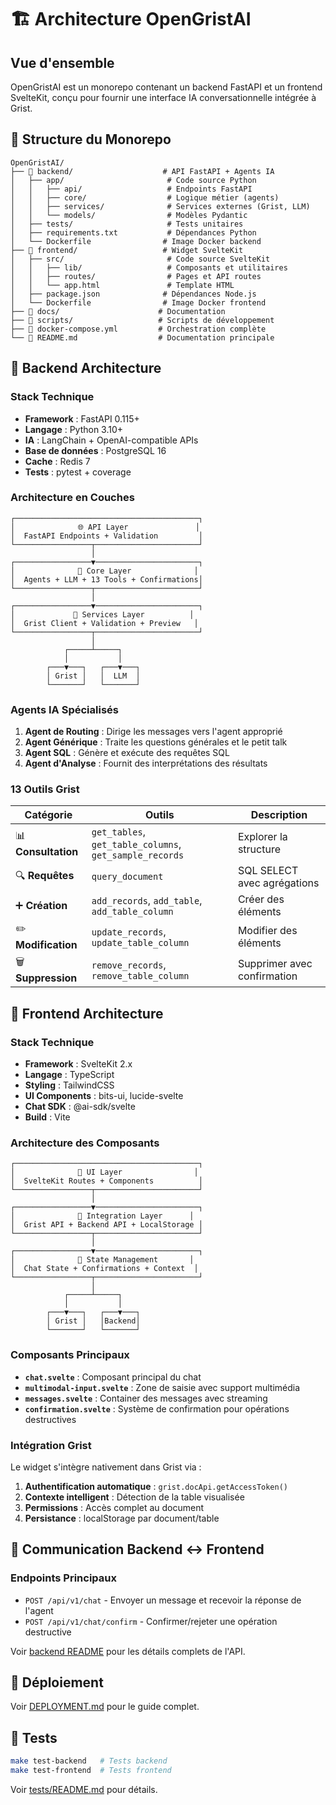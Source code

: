 # 🏗️ Architecture OpenGristAI

## Vue d'ensemble

OpenGristAI est un monorepo contenant un backend FastAPI et un frontend SvelteKit, conçu pour fournir une interface IA conversationnelle intégrée à Grist.

## 📁 Structure du Monorepo

```
OpenGristAI/
├── 📁 backend/                    # API FastAPI + Agents IA
│   ├── app/                       # Code source Python
│   │   ├── api/                   # Endpoints FastAPI
│   │   ├── core/                  # Logique métier (agents)
│   │   ├── services/              # Services externes (Grist, LLM)
│   │   └── models/                # Modèles Pydantic
│   ├── tests/                     # Tests unitaires
│   ├── requirements.txt           # Dépendances Python
│   └── Dockerfile                # Image Docker backend
├── 📁 frontend/                   # Widget SvelteKit
│   ├── src/                       # Code source SvelteKit
│   │   ├── lib/                   # Composants et utilitaires
│   │   ├── routes/                # Pages et API routes
│   │   └── app.html               # Template HTML
│   ├── package.json              # Dépendances Node.js
│   └── Dockerfile                # Image Docker frontend
├── 📁 docs/                      # Documentation
├── 📁 scripts/                   # Scripts de développement
├── 📄 docker-compose.yml         # Orchestration complète
└── 📄 README.md                  # Documentation principale
```

## 🔧 Backend Architecture

### Stack Technique
- **Framework** : FastAPI 0.115+
- **Langage** : Python 3.10+
- **IA** : LangChain + OpenAI-compatible APIs
- **Base de données** : PostgreSQL 16
- **Cache** : Redis 7
- **Tests** : pytest + coverage

### Architecture en Couches

```
┌─────────────────────────────────────────┐
│              🌐 API Layer               │
│  FastAPI Endpoints + Validation         │
└─────────────────┬───────────────────────┘
                  │
┌─────────────────▼───────────────────────┐
│              🧠 Core Layer              │
│  Agents + LLM + 13 Tools + Confirmations│
└─────────────────┬───────────────────────┘
                  │
┌─────────────────▼───────────────────────┐
│             🔌 Services Layer          │
│  Grist Client + Validation + Preview   │
└─────────────────┬───────────────────────┘
                  │
            ┌─────┴─────┐
            │           │
        ┌───▼───┐   ┌───▼───┐
        │ Grist │   │  LLM  │
        └───────┘   └───────┘
```

### Agents IA Spécialisés

1. **Agent de Routing** : Dirige les messages vers l'agent approprié
2. **Agent Générique** : Traite les questions générales et le petit talk
3. **Agent SQL** : Génère et exécute des requêtes SQL
4. **Agent d'Analyse** : Fournit des interprétations des résultats

### 13 Outils Grist

| Catégorie | Outils | Description |
|-----------|--------|-------------|
| 📊 **Consultation** | `get_tables`, `get_table_columns`, `get_sample_records` | Explorer la structure |
| 🔍 **Requêtes** | `query_document` | SQL SELECT avec agrégations |
| ➕ **Création** | `add_records`, `add_table`, `add_table_column` | Créer des éléments |
| ✏️ **Modification** | `update_records`, `update_table_column` | Modifier des éléments |
| 🗑️ **Suppression** | `remove_records`, `remove_table_column` | Supprimer avec confirmation |

## 🎨 Frontend Architecture

### Stack Technique
- **Framework** : SvelteKit 2.x
- **Langage** : TypeScript
- **Styling** : TailwindCSS
- **UI Components** : bits-ui, lucide-svelte
- **Chat SDK** : @ai-sdk/svelte
- **Build** : Vite

### Architecture des Composants

```
┌─────────────────────────────────────────┐
│              🎨 UI Layer                │
│  SvelteKit Routes + Components          │
└─────────────────┬───────────────────────┘
                  │
┌─────────────────▼───────────────────────┐
│              🔗 Integration Layer      │
│  Grist API + Backend API + LocalStorage │
└─────────────────┬───────────────────────┘
                  │
┌─────────────────▼───────────────────────┐
│              🧠 State Management       │
│  Chat State + Confirmations + Context  │
└─────────────────┬───────────────────────┘
                  │
            ┌─────┴─────┐
            │           │
        ┌───▼───┐   ┌───▼───┐
        │ Grist │   │Backend│
        └───────┘   └───────┘
```

### Composants Principaux

- **`chat.svelte`** : Composant principal du chat
- **`multimodal-input.svelte`** : Zone de saisie avec support multimédia
- **`messages.svelte`** : Container des messages avec streaming
- **`confirmation.svelte`** : Système de confirmation pour opérations destructives

### Intégration Grist

Le widget s'intègre nativement dans Grist via :
1. **Authentification automatique** : `grist.docApi.getAccessToken()`
2. **Contexte intelligent** : Détection de la table visualisée
3. **Permissions** : Accès complet au document
4. **Persistance** : localStorage par document/table

## 🔄 Communication Backend ↔ Frontend

### Endpoints Principaux

- `POST /api/v1/chat` - Envoyer un message et recevoir la réponse de l'agent
- `POST /api/v1/chat/confirm` - Confirmer/rejeter une opération destructive

Voir [backend README](../backend/README.md) pour les détails complets de l'API.

## 🐳 Déploiement

Voir [DEPLOYMENT.md](DEPLOYMENT.md) pour le guide complet.

## 🧪 Tests

```bash
make test-backend   # Tests backend
make test-frontend  # Tests frontend
```

Voir [tests/README.md](../backend/tests/README.md) pour détails.


